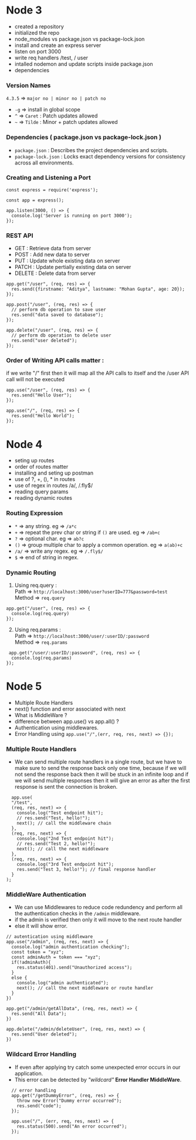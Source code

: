 # Node 3
  - created a repository
  - initialized the repo
  - node_modules vs package.json vs package-lock.json
  - install and create an express server
  - listen on port 3000
  - write req handlers /test, / user
  - intalled nodemon and update scripts inside package.json
  - dependencies 
### Version Names 
  `4.3.5` => `major no | minor no | patch no` <br>
  - `-g` => install in global scope <br>
  - `^`  => `Caret` : 	Patch updates allowed <br>
  - `~`  => `Tilde`  :  Minor + patch updates allowed <br>

### Dependencies ( package.json vs package-lock.json )
  - `package.json` : Describes the project dependencies and scripts.
  - `package-lock.json` : Locks exact dependency versions for consistency across all environments.

### Creating and Listening a Port 
  ```
  const express = require('express');
  
  const app = express();

  app.listen(3000, () => {
    console.log('Server is running on port 3000');
  });
  ```
### REST API
  - GET : Retrieve data from server
  - POST : Add new data to server 
  - PUT : Update whole existing data on server
  - PATCH : Update pertially existing data on server
  - DELETE : Delete data from server
  ```
  app.get("/user", (req, res) => {
    res.send({firstname: "Aditya", lastname: "Mohan Gupta", age: 20});
  });
  
  app.post("/user", (req, res) => {
    // perform db operation to save user
    res.send("data saved to database");
  });
  
  app.delete("/user", (req, res) => {
    // perform db operation to delete user
    res.send("user deleted");
  });
  
  ```
### Order of Writing API calls matter : <br>
  if we write "/" first then it will map all the API calls to itself and the /user API call will not be executed
  
  ```
  app.use("/user", (req, res) => {
    res.send("Hello User");
  });

  app.use("/", (req, res) => {
    res.send("Hello World");
  });
  ```
# Node 4
  - seting up routes
  - order of routes matter
  - installing and seting up postman
  - use of ?, +, (), * in routes
  - use of regex in routes /a/, /.fly$/
  - reading query params
  - reading dynamic routes

### Routing Expression
  - `*` => any string. eg => `/a*c`
  - `+` => repeat the prev char or string if `()` are used. eg => `/ab+c`
  - `?` => optional char. eg => `ab?c`
  - `()` => group multiple char to apply a common operation. eg => `a(ab)+c`
  - `/a/` => write any regex. eg => `/.fly$/`
  - `$` => end of string in regex.

### Dynamic Routing 
  1. Using req.query : <br>
  Path => `http://localhost:3000/user?userID=777&password=test` <br>
  Method => `req.query`
  ```
  app.get("/user", (req, res) => {
    console.log(req.query)
  });
  ```
  2. Using req.params : <br>
  Path => `http://localhost:3000/user/:userID/:password` <br>
  Method => `req.params`
  ```
   app.get("/user/:userID/:password", (req, res) => {
    console.log(req.params)
  });
  ```
# Node 5
- Multiple Route Handlers
- next() function and error associated with next
- What is MiddleWare ?
- difference between app.use() vs app.all() ?
- Authentication using middlewares.
- Error Handling using `app.use("/",(err, req, res, next) => {});`

### Multiple Route Handlers <br>
- We can send multiple route handlers in a single route, but we have to make sure to send the response back only one time, because if we will not send the response back then it will be stuck in an infinite loop and if we will send multiple responses then it will give an error as after the first response is sent the connection is broken.
     
```
  app.use(
  "/test",
  (req, res, next) => {
    console.log("Test endpoint hit");
    // res.send("Test, hello!");
    next(); // call the middleware chain
  },
  (req, res, next) => {
    console.log("2nd Test endpoint hit");
    // res.send("Test 2, hello!");
    next(); // call the next middleware
  },
  (req, res, next) => {
    console.log("3rd Test endpoint hit");
    res.send("Test 3, hello!"); // final response handler
  }
);

```

### MiddleWare Authentication 
  - We can use Middlewares to reduce code redundency and perform all the authentication checks in the `/admin` middleware.
  - if the admin is verified then only it will move to the next route handler
  - else it will show error.

  ```
  // autentication using middleware
  app.use("/admin", (req, res, next) => {
    console.log("admin authentication checking");
    const token = "xyz";
    const adminAuth = token === "xyz";
    if(!adminAuth){
      res.status(401).send("Unauthorized access");
    }
    else {
      console.log("admin authenticated");
      next(); // call the next middleware or route handler
    }
  })

  app.get("/admin/getAllData", (req, res, next) => {
    res.send("All Data");
  })

  app.delete("/admin/deleteUser", (req, res, next) => {
    res.send("User deleted");
  })
  ```

### Wildcard Error Handling 
  - If even after applying try catch some unexpected error occurs in our application.
  - This error can be detected by *"wildcard"* **Error Handler MiddleWare**.
  ```
    // error handling 
    app.get("/getDummyError", (req, res) => {
      throw new Error("Dummy error occurred");
      res.send("code");
    });

    app.use("/", (err, req, res, next) => {
      res.status(500).send("An error occurred");
    });
  ```


   
    
